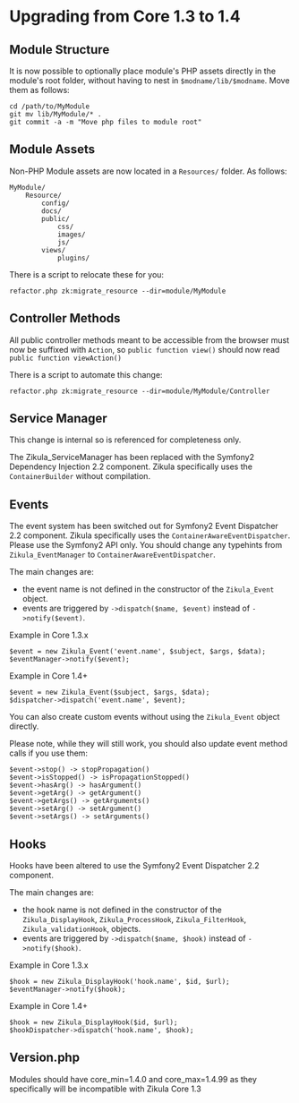 Upgrading from Core 1.3 to 1.4
==============================

Module Structure
----------------

It is now possible to optionally place module's PHP assets directly in the module's
root folder, without having to nest in `$modname/lib/$modname`. Move them as follows:

    cd /path/to/MyModule
    git mv lib/MyModule/* .
    git commit -a -m "Move php files to module root"


Module Assets
-------------

Non-PHP Module assets are now located in a `Resources/` folder. As follows:

    MyModule/
        Resource/
            config/
            docs/
            public/
                css/
                images/
                js/
            views/
                plugins/


There is a script to relocate these for you:

    refactor.php zk:migrate_resource --dir=module/MyModule


Controller Methods
------------------

All public controller methods meant to be accessible from the browser must now be
suffixed with `Action`, so `public function view()` should now read `public function viewAction()`

There is a script to automate this change:

    refactor.php zk:migrate_resource --dir=module/MyModule/Controller


Service Manager
---------------

This change is internal so is referenced for completeness only.

The Zikula_ServiceManager has been replaced with the Symfony2 Dependency Injection 2.2 component.
Zikula specifically uses the `ContainerBuilder` without compilation.


Events
------

The event system has been switched out for Symfony2 Event Dispatcher 2.2 component.
Zikula specifically uses the `ContainerAwareEventDispatcher`. Please use the Symfony2 API
only. You should change any typehints from `Zikula_EventManager` to `ContainerAwareEventDispatcher`.

The main changes are:

  - the event name is not defined in the constructor of the `Zikula_Event` object.
  - events are triggered by `->dispatch($name, $event)` instead of `->notify($event)`.

Example in Core 1.3.x

    $event = new Zikula_Event('event.name', $subject, $args, $data);
    $eventManager->notify($event);

Example in Core 1.4+

    $event = new Zikula_Event($subject, $args, $data);
    $dispatcher->dispatch('event.name', $event);

You can also create custom events without using the `Zikula_Event` object directly.

Please note, while they will still work, you should also update event method calls if
you use them:

    $event->stop() -> stopPropagation()
    $event->isStopped() -> isPropagationStopped()
    $event->hasArg() -> hasArgument()
    $event->getArg() -> getArgument()
    $event->getArgs() -> getArguments()
    $event->setArg() -> setArgument()
    $event->setArgs() -> setArguments()

Hooks
-----

Hooks have been altered to use the Symfony2 Event Dispatcher 2.2 component.

The main changes are:

  - the hook name is not defined in the constructor of the `Zikula_DisplayHook`,
    `Zikula_ProcessHook`, `Zikula_FilterHook`, `Zikula_validationHook`, objects.
  - events are triggered by `->dispatch($name, $hook)` instead of `->notify($hook)`.

Example in Core 1.3.x

    $hook = new Zikula_DisplayHook('hook.name', $id, $url);
    $eventManager->notify($hook);

Example in Core 1.4+

    $hook = new Zikula_DisplayHook($id, $url);
    $hookDispatcher->dispatch('hook.name', $hook);


Version.php
-----------

Modules should have core_min=1.4.0 and core_max=1.4.99 as they specifically will be incompatible
with Zikula Core 1.3